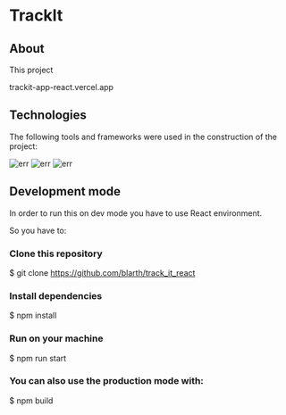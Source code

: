 # TrackIt

## About

This project 


trackit-app-react.vercel.app

## Technologies

The following tools and frameworks were used in the construction of the project:
 
 <img src="https://img.shields.io/badge/React-20232A?style=for-the-badge&logo=react&logoColor=61DAFB" alt="err">
 <img src="https://camo.githubusercontent.com/02621d023c99135970b1abbfe932b6a6a0b2e42aaebedae5f8299fd88d9ce029/68747470733a2f2f696d672e736869656c64732e696f2f62616467652f6178696f732532302d2532333230323332612e7376673f267374796c653d666f722d7468652d626164676526636f6c6f723d696e666f726d6174696f6e616c" alt="err">
 <img src="https://camo.githubusercontent.com/1f910993d89285a228d862414b5c4eabbe79e78b6a03a587ab40ab9fbcf4c745/68747470733a2f2f696d672e736869656c64732e696f2f62616467652f72656163745f726f7574652532302d2532333230323332612e7376673f267374796c653d666f722d7468652d6261646765266c6f676f3d7265616374266c6f676f436f6c6f723d253233363144414642" alt="err">

## Development mode
In order to run this on dev mode you have to use React environment.

So you have to:

 ### Clone this repository

$ git clone https://github.com/blarth/track_it_react

 ### Install dependencies

$ npm install

### Run on your machine

$ npm run start
### You can also use the production mode with:

$ npm build
